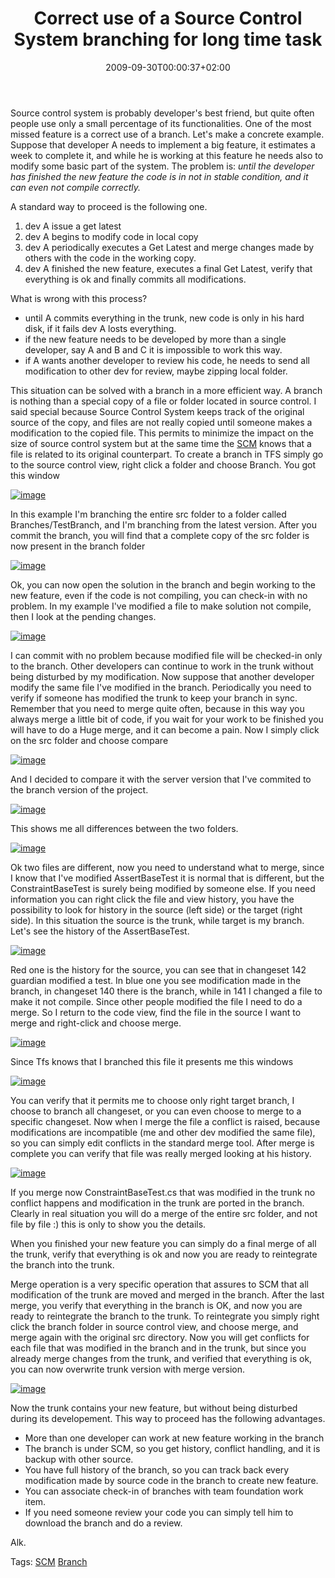 ﻿---
title: "Correct use of a Source Control System branching for long time task"
description: ""
date: 2009-09-30T00:00:37+02:00
draft: false
tags: [Source control]
categories: [Team Foundation Server,Visual Studio]
---
Source control system is probably developer's best friend, but quite often people use only a small percentage of its functionalities. One of the most missed feature is a correct use of a branch. Let's make a concrete example. Suppose that developer A needs to implement a big feature, it estimates a week to complete it, and while he is working at this feature he needs also to modify some basic part of the system. The problem is: *until the developer has finished the new feature the code is in not in stable condition, and it can even not compile correctly.*

A standard way to proceed is the following one.

1. dev A issue a get latest
2. dev A begins to modify code in local copy
3. dev A periodically executes a Get Latest and merge changes made by others with the code in the working copy.
4. dev A finished the new feature, executes a final Get Latest, verify that everything is ok and finally commits all modifications.

What is wrong with this process?

- until A commits everything in the trunk, new code is only in his hard disk, if it fails dev A losts everything.
- if the new feature needs to be developed by more than a single developer, say A and B and C it is impossible to work this way.
- if A wants another developer to review his code, he needs to send all modification to other dev for review, maybe zipping local folder.

This situation can be solved with a branch in a more efficient way. A branch is nothing than a special copy of a file or folder located in source control. I said special because Source Control System keeps track of the original source of the copy, and files are not really copied until someone makes a modification to the copied file. This permits to minimize the impact on the size of source control system but at the same time the [SCM](http://en.wikipedia.org/wiki/Revision_control) knows that a file is related to its original counterpart. To create a branch in TFS simply go to the source control view, right click a folder and choose Branch. You got this window

[![image](https://www.codewrecks.com/blog/wp-content/uploads/2009/09/image-thumb18.png "image")](https://www.codewrecks.com/blog/wp-content/uploads/2009/09/image18.png)

In this example I'm branching the entire src folder to a folder called Branches/TestBranch, and I'm branching from the latest version. After you commit the branch, you will find that a complete copy of the src folder is now present in the branch folder

[![image](https://www.codewrecks.com/blog/wp-content/uploads/2009/09/image-thumb19.png "image")](https://www.codewrecks.com/blog/wp-content/uploads/2009/09/image19.png)

Ok, you can now open the solution in the branch and begin working to the new feature, even if the code is not compiling, you can check-in with no problem. In my example I've modified a file to make solution not compile, then I look at the pending changes.

[![image](https://www.codewrecks.com/blog/wp-content/uploads/2009/09/image-thumb20.png "image")](https://www.codewrecks.com/blog/wp-content/uploads/2009/09/image20.png)

I can commit with no problem because modified file will be checked-in only to the branch. Other developers can continue to work in the trunk without being disturbed by my modification. Now suppose that another developer modify the same file I've modified in the branch. Periodically you need to verify if someone has modified the trunk to keep your branch in sync. Remember that you need to merge quite often, because in this way you always merge a little bit of code, if you wait for your work to be finished you will have to do a Huge merge, and it can become a pain. Now I simply click on the src folder and choose compare

[![image](https://www.codewrecks.com/blog/wp-content/uploads/2009/09/image-thumb21.png "image")](https://www.codewrecks.com/blog/wp-content/uploads/2009/09/image21.png)

And I decided to compare it with the server version that I've commited to the branch version of the project.

[![image](https://www.codewrecks.com/blog/wp-content/uploads/2009/09/image-thumb22.png "image")](https://www.codewrecks.com/blog/wp-content/uploads/2009/09/image22.png)

This shows me all differences between the two folders.

[![image](https://www.codewrecks.com/blog/wp-content/uploads/2009/09/image-thumb23.png "image")](https://www.codewrecks.com/blog/wp-content/uploads/2009/09/image23.png)

Ok two files are different, now you need to understand what to merge, since I know that I've modified AssertBaseTest it is normal that is different, but the ConstraintBaseTest is surely being modified by someone else. If you need information you can right click the file and view history, you have the possibility to look for history in the source (left side) or the target (right side). In this situation the source is the trunk, while target is my branch. Let's see the history of the AssertBaseTest.

[![image](https://www.codewrecks.com/blog/wp-content/uploads/2009/09/image-thumb24.png "image")](https://www.codewrecks.com/blog/wp-content/uploads/2009/09/image24.png)

Red one is the history for the source, you can see that in changeset 142 guardian modified a test. In blue one you see modification made in the branch, in changeset 140 there is the branch, while in 141 I changed a file to make it not compile. Since other people modified the file I need to do a merge. So I return to the code view, find the file in the source I want to merge and right-click and choose merge.

[![image](https://www.codewrecks.com/blog/wp-content/uploads/2009/09/image-thumb25.png "image")](https://www.codewrecks.com/blog/wp-content/uploads/2009/09/image25.png)

Since Tfs knows that I branched this file it presents me this windows

[![image](https://www.codewrecks.com/blog/wp-content/uploads/2009/09/image-thumb26.png "image")](https://www.codewrecks.com/blog/wp-content/uploads/2009/09/image26.png)

You can verify that it permits me to choose only right target branch, I choose to branch all changeset, or you can even choose to merge to a specific changeset. Now when I merge the file a conflict is raised, because modifications are incompatible (me and other dev modified the same file), so you can simply edit conflicts in the standard merge tool. After merge is complete you can verify that file was really merged looking at his history.

[![image](https://www.codewrecks.com/blog/wp-content/uploads/2009/09/image-thumb27.png "image")](https://www.codewrecks.com/blog/wp-content/uploads/2009/09/image27.png)

If you merge now ConstraintBaseTest.cs that was modified in the trunk no conflict happens and modification in the trunk are ported in the branch. Clearly in real situation you will do a merge of the entire src folder, and not file by file :) this is only to show you the details.

When you finished your new feature you can simply do a final merge of all the trunk, verify that everything is ok and now you are ready to reintegrate the branch into the trunk.

Merge operation is a very specific operation that assures to SCM that all modification of the trunk are moved and merged in the branch. After the last merge, you verify that everything in the branch is OK, and now you are ready to reintegrate the branch to the trunk. To reintegrate you simply right click the branch folder in source control view, and choose merge, and merge again with the original src directory. Now you will get conflicts for each file that was modified in the branch and in the trunk, but since you already merge changes from the trunk, and verified that everything is ok, you can now overwrite trunk version with merge version.

[![image](https://www.codewrecks.com/blog/wp-content/uploads/2009/09/image-thumb28.png "image")](https://www.codewrecks.com/blog/wp-content/uploads/2009/09/image28.png)

Now the trunk contains your new feature, but without being disturbed during its developement. This way to proceed has the following advantages.

- More than one developer can work at new feature working in the branch
- The branch is under SCM, so you get history, conflict handling, and it is backup with other source.
- You have full history of the branch, so you can track back every modification made by source code in the branch to create new feature.
- You can associate check-in of branches with team foundation work item.
- If you need someone review your code you can simply tell him to download the branch and do a review.

Alk.

Tags: [SCM](http://technorati.com/tag/SCM) [Branch](http://technorati.com/tag/Branch)
